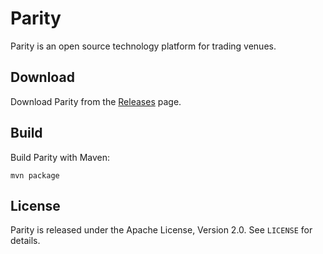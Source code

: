 Parity
======

Parity is an open source technology platform for trading venues.


Download
--------

Download Parity from the [Releases][] page.

  [Releases]: https://github.com/jvirtanen/parity/wiki/Releases


Build
-----

Build Parity with Maven:

    mvn package


License
-------

Parity is released under the Apache License, Version 2.0. See `LICENSE` for
details.

